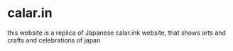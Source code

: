 # calar.in
this website is a replica of Japanese calar.ink website, that shows arts and crafts and celebrations of japan 
